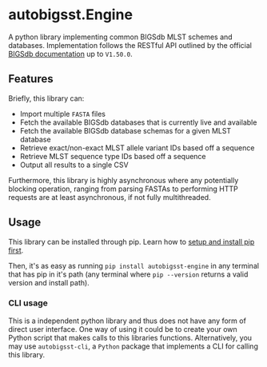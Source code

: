 # autobigsst.Engine

A python library implementing common BIGSdb MLST schemes and databases. Implementation follows the RESTful API outlined by the official [BIGSdb documentation](https://bigsdb.readthedocs.io/en/latest/rest.html) up to `V1.50.0`.

## Features

Briefly, this library can:
- Import multiple `FASTA` files
- Fetch the available BIGSdb databases that is currently live and available
- Fetch the available BIGSdb database schemas for a given MLST database
- Retrieve exact/non-exact MLST allele variant IDs based off a sequence
- Retrieve MLST sequence type IDs based off a sequence
- Output all results to a single CSV

Furthermore, this library is highly asynchronous where any potentially blocking operation, ranging from parsing FASTAs to performing HTTP requests are at least asynchronous, if not fully multithreaded.

## Usage

This library can be installed through pip. Learn how to [setup and install pip first](https://pip.pypa.io/en/stable/installation/).

Then, it's as easy as running `pip install autobigsst-engine` in any terminal that has pip in it's path (any terminal where `pip --version` returns a valid version and install path).

### CLI usage

This is a independent python library and thus does not have any form of direct user interface. One way of using it could be to create your own Python script that makes calls to this libraries functions. Alternatively, you may use `autobigsst-cli`, a `Python` package that implements a CLI for calling this library.
